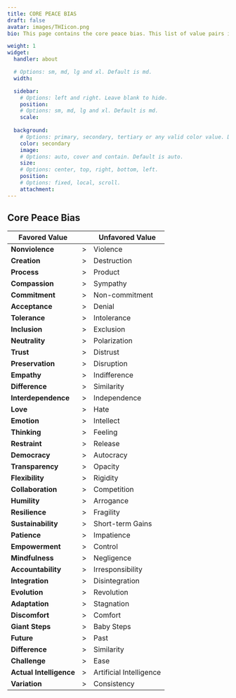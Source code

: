 ```yaml
---
title: CORE PEACE BIAS
draft: false
avatar: images/THIicon.png
bio: This page contains the core peace bias. This list of value pairs is not exhaustive, and each pair is subject to debate, case applicability and goodness to be determined via constant conversation between world piece computer operators and world inhabitants. Each instance of a world piece computer is expected to maintain its own version of a core peace bias. By maintaining a core peace bias and its consistent application to decision-making process at all scopes, the random walk of life should take on weighted movement in a direction most conducive to maintaining the universal piece. THE VALUE PAIRS PRESENTED HERE ARE NECESSARILY INCONSISTENT AND NEED FURTHER ANALYSIS.

weight: 1
widget:
  handler: about

  # Options: sm, md, lg and xl. Default is md.
  width:

  sidebar:
    # Options: left and right. Leave blank to hide.
    position:
    # Options: sm, md, lg and xl. Default is md.
    scale:
  
  background:
    # Options: primary, secondary, tertiary or any valid color value. Default is primary.
    color: secondary
    image:
    # Options: auto, cover and contain. Default is auto.
    size:
    # Options: center, top, right, bottom, left.
    position:
    # Options: fixed, local, scroll.
    attachment: 
---
```


## **Core Peace Bias**

| **Favored Value**           |    | **Unfavored Value**             |
|-----------------------------|----|---------------------------------|
| **Nonviolence**             | >  | Violence                        |
| **Creation**                | >  | Destruction                     |
| **Process**                 | >  | Product                         |
| **Compassion**              | >  | Sympathy                        |
| **Commitment**              | >  | Non-commitment                  |
| **Acceptance**              | >  | Denial                          |
| **Tolerance**               | >  | Intolerance                     |
| **Inclusion**               | >  | Exclusion                       |
| **Neutrality**              | >  | Polarization                    |
| **Trust**                   | >  | Distrust                        |
| **Preservation**            | >  | Disruption                      |
| **Empathy**                 | >  | Indifference                    |
| **Difference**              | >  | Similarity                      |
| **Interdependence**         | >  | Independence                    |
| **Love**                    | >  | Hate                            |
| **Emotion**                 | >  | Intellect                       |
| **Thinking**                | >  | Feeling                         |
| **Restraint**               | >  | Release                         |
| **Democracy**               | >  | Autocracy                       |
| **Transparency**            | >  | Opacity                         |
| **Flexibility**             | >  | Rigidity                        |
| **Collaboration**           | >  | Competition                     |
| **Humility**                | >  | Arrogance                       |
| **Resilience**              | >  | Fragility                       |
| **Sustainability**          | >  | Short-term Gains                |
| **Patience**                | >  | Impatience                      |
| **Empowerment**             | >  | Control                         |
| **Mindfulness**             | >  | Negligence                      |
| **Accountability**          | >  | Irresponsibility                |
| **Integration**             | >  | Disintegration                  |
| **Evolution**               | >  | Revolution                      |
| **Adaptation**              | >  | Stagnation                      |
| **Discomfort**              | >  | Comfort                         |
| **Giant Steps**             | >  | Baby Steps                      |
| **Future**                  | >  | Past                            |
| **Difference**              | >  | Similarity                      |
| **Challenge**               | >  | Ease                            |
| **Actual Intelligence**     | >  | Artificial Intelligence         |
| **Variation**               | >  | Consistency                     |
